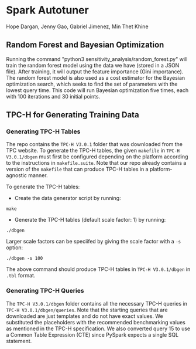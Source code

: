 # Spark Autotuner

Hope Dargan, Jenny Gao, Gabriel Jimenez, Min Thet Khine

## Random Forest and Bayesian Optimization
Running the command "python3 sensitivity_analysis/random_forest.py" will train the random forest model using the data we have (stored in a JSON file).  After training, it will output the feature importance (Gini importance).  The random forest model is also used as a cost estimator for the Bayesian optimization search, which seeks to find the set of parameters with the lowest query time.  This code will run Bayesian optimization five times, each with 100 iterations and 30 initial points.

## TPC-H for Generating Training Data

### Generating TPC-H Tables

The repo contains the `TPC-H V3.0.1` folder that was downloaded from the TPC website. To generate the TPC-H tables, the given `makefile` in `TPC-H V3.0.1/dbgen` must first be configured depending on the platform according to the instructions in `makefile.suite`. Note that our repo already contains a version of the `makefile` that can produce TPC-H tables in a platform-agnostic manner. 

To generate the TPC-H tables:
- Create the data generator script by running:
```
make
```
- Generate the TPC-H tables (default scale factor: 1) by running:
```
./dbgen
```
Larger scale factors can be speciifed by giving the scale factor with a `-s` option:
```
./dbgen -s 100
```

The above command should produce TPC-H tables in `TPC-H V3.0.1/dbgen` in `.tbl` format.

### Generating TPC-H Queries

The `TPC-H V3.0.1/dbgen` folder contains all the necessary TPC-H queries in `TPC-H V3.0.1/dbgen/queries`. Note that the starting queries that are downloaded are just templates and do not have exact values. We substituted the placeholders with the recommended benchmarking values as mentioned in the TPC-H specification. We also converted query 15 to use a Common Table Expression (CTE) since PySpark expects a single SQL statement.
